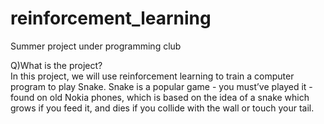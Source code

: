 # reinforcement_learning
Summer project under programming club

Q)What is  the project?   
In this project, we will use reinforcement learning to train a computer program to play Snake. Snake is a popular game - you must’ve played it - found on old Nokia phones, which is based on the idea of a snake which grows if you feed it,  and dies if you collide with the wall or touch your tail.
